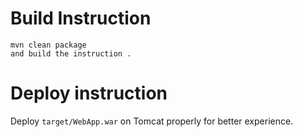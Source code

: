 

# Build Instruction


```
mvn clean package
and build the instruction .
```

# Deploy instruction
Deploy ```target/WebApp.war``` on Tomcat properly for better experience.

